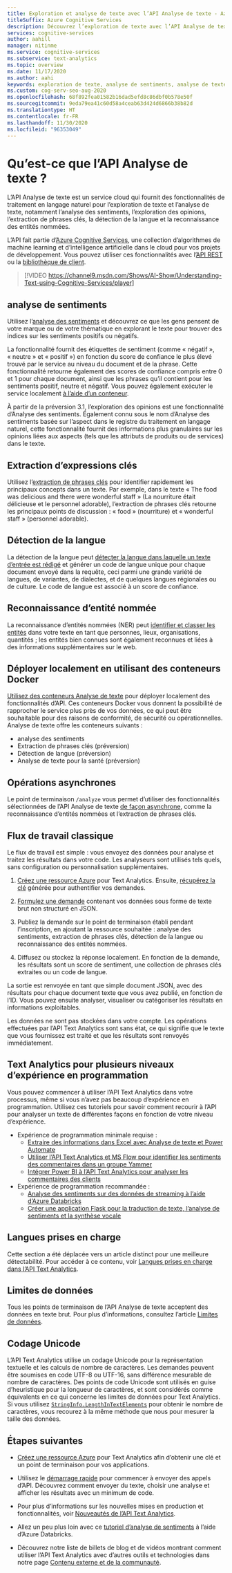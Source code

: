 ```yaml
---
title: Exploration et analyse de texte avec l’API Analyse de texte - Azure Cognitive Services
titleSuffix: Azure Cognitive Services
description: Découvrez l’exploration de texte avec l’API Analyse de texte. Utilisez-la pour l’analyse de sentiments, la détection de langue et d’autres formes de traitement en langage naturel.
services: cognitive-services
author: aahill
manager: nitinme
ms.service: cognitive-services
ms.subservice: text-analytics
ms.topic: overview
ms.date: 11/17/2020
ms.author: aahi
keywords: exploration de texte, analyse de sentiments, analyse de texte
ms.custom: cog-serv-seo-aug-2020
ms.openlocfilehash: 68f892fea01582b16dad5efd8c86dbf0b578e50f
ms.sourcegitcommit: 9eda79ea41c60d58a4ceab63d424d6866b38b82d
ms.translationtype: HT
ms.contentlocale: fr-FR
ms.lasthandoff: 11/30/2020
ms.locfileid: "96353049"
---
```

# <a name="what-is-the-text-analytics-api"></a>Qu’est-ce que l’API Analyse de texte ?

L’API Analyse de texte est un service cloud qui fournit des fonctionnalités de traitement en langage naturel pour l’exploration de texte et l’analyse de texte, notamment l’analyse des sentiments, l’exploration des opinions, l’extraction de phrases clés, la détection de la langue et la reconnaissance des entités nommées.

L’API fait partie d’[Azure Cognitive Services](../index.yml), une collection d’algorithmes de machine learning et d’intelligence artificielle dans le cloud pour vos projets de développement. Vous pouvez utiliser ces fonctionnalités avec l’[API REST](https://westus.dev.cognitive.microsoft.com/docs/services/TextAnalytics-V2-1/) ou la [bibliothèque de client](quickstarts/text-analytics-sdk.md).

> [!VIDEO https://channel9.msdn.com/Shows/AI-Show/Understanding-Text-using-Cognitive-Services/player]

## <a name="sentiment-analysis"></a>analyse de sentiments

Utilisez l’[analyse des sentiments](how-tos/text-analytics-how-to-sentiment-analysis.md) et découvrez ce que les gens pensent de votre marque ou de votre thématique en explorant le texte pour trouver des indices sur les sentiments positifs ou négatifs. 

La fonctionnalité fournit des étiquettes de sentiment (comme « négatif », « neutre » et « positif ») en fonction du score de confiance le plus élevé trouvé par le service au niveau du document et de la phrase. Cette fonctionnalité retourne également des scores de confiance compris entre 0 et 1 pour chaque document, ainsi que les phrases qu’il contient pour les sentiments positif, neutre et négatif. Vous pouvez également exécuter le service localement [à l’aide d’un conteneur](how-tos/text-analytics-how-to-install-containers.md).

À partir de la préversion 3.1, l’exploration des opinions est une fonctionnalité d’Analyse des sentiments. Également connu sous le nom d’Analyse des sentiments basée sur l’aspect dans le registre du traitement en langage naturel, cette fonctionnalité fournit des informations plus granulaires sur les opinions liées aux aspects (tels que les attributs de produits ou de services) dans le texte.

## <a name="key-phrase-extraction"></a>Extraction d’expressions clés

Utilisez l’[extraction de phrases clés](how-tos/text-analytics-how-to-keyword-extraction.md) pour identifier rapidement les principaux concepts dans un texte. Par exemple, dans le texte « The food was delicious and there were wonderful staff » (La nourriture était délicieuse et le personnel adorable), l’extraction de phrases clés retourne les principaux points de discussion : « food » (nourriture) et « wonderful staff » (personnel adorable).

## <a name="language-detection"></a>Détection de la langue

La détection de la langue peut [détecter la langue dans laquelle un texte d’entrée est rédigé](how-tos/text-analytics-how-to-language-detection.md) et générer un code de langue unique pour chaque document envoyé dans la requête, ceci parmi une grande variété de langues, de variantes, de dialectes, et de quelques langues régionales ou de culture. Le code de langue est associé à un score de confiance.

## <a name="named-entity-recognition"></a>Reconnaissance d’entité nommée

La reconnaissance d’entités nommées (NER) peut [identifier et classer les entités](how-tos/text-analytics-how-to-entity-linking.md) dans votre texte en tant que personnes, lieux, organisations, quantités ; les entités bien connues sont également reconnues et liées à des informations supplémentaires sur le web.

## <a name="deploy-on-premises-using-docker-containers"></a>Déployer localement en utilisant des conteneurs Docker

[Utilisez des conteneurs Analyse de texte](how-tos/text-analytics-how-to-install-containers.md) pour déployer localement des fonctionnalités d’API. Ces conteneurs Docker vous donnent la possibilité de rapprocher le service plus près de vos données, ce qui peut être souhaitable pour des raisons de conformité, de sécurité ou opérationnelles. Analyse de texte offre les conteneurs suivants :

* analyse des sentiments
* Extraction de phrases clés (préversion)
* Détection de langue (préversion)
* Analyse de texte pour la santé (préversion)

## <a name="asynchronous-operations"></a>Opérations asynchrones

Le point de terminaison `/analyze` vous permet d’utiliser des fonctionnalités sélectionnées de l’API Analyse de texte [de façon asynchrone](how-tos/text-analytics-how-to-call-api.md), comme la reconnaissance d’entités nommées et l’extraction de phrases clés.

## <a name="typical-workflow"></a>Flux de travail classique

Le flux de travail est simple : vous envoyez des données pour analyse et traitez les résultats dans votre code. Les analyseurs sont utilisés tels quels, sans configuration ou personnalisation supplémentaires.

1. [Créez une ressource Azure](../cognitive-services-apis-create-account.md) pour Text Analytics. Ensuite, [récupérez la clé](../cognitive-services-apis-create-account.md#get-the-keys-for-your-resource) générée pour authentifier vos demandes.

2. [Formulez une demande](how-tos/text-analytics-how-to-call-api.md#json-schema) contenant vos données sous forme de texte brut non structuré en JSON.

3. Publiez la demande sur le point de terminaison établi pendant l’inscription, en ajoutant la ressource souhaitée : analyse des sentiments, extraction de phrases clés, détection de la langue ou reconnaissance des entités nommées.

4. Diffusez ou stockez la réponse localement. En fonction de la demande, les résultats sont un score de sentiment, une collection de phrases clés extraites ou un code de langue.

La sortie est renvoyée en tant que simple document JSON, avec des résultats pour chaque document texte que vous avez publié, en fonction de l’ID. Vous pouvez ensuite analyser, visualiser ou catégoriser les résultats en informations exploitables.

Les données ne sont pas stockées dans votre compte. Les opérations effectuées par l’API Text Analytics sont sans état, ce qui signifie que le texte que vous fournissez est traité et que les résultats sont renvoyés immédiatement.

## <a name="text-analytics-for-multiple-programming-experience-levels"></a>Text Analytics pour plusieurs niveaux d’expérience en programmation

Vous pouvez commencer à utiliser l’API Text Analytics dans votre processus, même si vous n’avez pas beaucoup d’expérience en programmation. Utilisez ces tutoriels pour savoir comment recourir à l’API pour analyser un texte de différentes façons en fonction de votre niveau d’expérience. 

* Expérience de programmation minimale requise :
    * [Extraire des informations dans Excel avec Analyse de texte et Power Automate](tutorials/extract-excel-information.md)
    * [Utiliser l’API Text Analytics et MS Flow pour identifier les sentiments des commentaires dans un groupe Yammer](/Yammer/integrate-yammer-with-other-apps/sentiment-analysis-flow-azure?bc=%2f%2fazure%2fbread%2ftoc.json&toc=%2f%2fazure%2fcognitive-services%2ftext-analytics%2ftoc.json)
    * [Intégrer Power BI à l’API Text Analytics pour analyser les commentaires des clients](tutorials/tutorial-power-bi-key-phrases.md)
* Expérience de programmation recommandée :
    * [Analyse des sentiments sur des données de streaming à l’aide d’Azure Databricks](/azure/databricks/scenarios/databricks-sentiment-analysis-cognitive-services?bc=%2f%2fazure%2fbread%2ftoc.json&toc=%2f%2fazure%2fcognitive-services%2ftext-analytics%2ftoc.json)
    * [Créer une application Flask pour la traduction de texte, l’analyse de sentiments et la synthèse vocale](../translator/tutorial-build-flask-app-translation-synthesis.md?bc=%2f%2fazure%2fbread%2ftoc.json&toc=%2f%2fazure%2fcognitive-services%2ftext-analytics%2ftoc.json)


<a name="supported-languages"></a>

## <a name="supported-languages"></a>Langues prises en charge

Cette section a été déplacée vers un article distinct pour une meilleure détectabilité. Pour accéder à ce contenu, voir [Langues prises en charge dans l’API Text Analytics](./language-support.md).

<a name="data-limits"></a>

## <a name="data-limits"></a>Limites de données

Tous les points de terminaison de l’API Analyse de texte acceptent des données en texte brut. Pour plus d’informations, consultez l’article [Limites de données](concepts/data-limits.md).

## <a name="unicode-encoding"></a>Codage Unicode

L’API Text Analytics utilise un codage Unicode pour la représentation textuelle et les calculs de nombre de caractères. Les demandes peuvent être soumises en code UTF-8 ou UTF-16, sans différence mesurable de nombre de caractères. Des points de code Unicode sont utilisés en guise d’heuristique pour la longueur de caractères, et sont considérés comme équivalents en ce qui concerne les limites de données pour Text Analytics. Si vous utilisez [`StringInfo.LengthInTextElements`](/dotnet/api/system.globalization.stringinfo.lengthintextelements) pour obtenir le nombre de caractères, vous recourez à la même méthode que nous pour mesurer la taille des données.

## <a name="next-steps"></a>Étapes suivantes

+ [Créez une ressource Azure](../cognitive-services-apis-create-account.md) pour Text Analytics afin d’obtenir une clé et un point de terminaison pour vos applications.

+ Utilisez le [démarrage rapide](quickstarts/text-analytics-sdk.md) pour commencer à envoyer des appels d’API. Découvrez comment envoyer du texte, choisir une analyse et afficher les résultats avec un minimum de code.

+ Pour plus d’informations sur les nouvelles mises en production et fonctionnalités, voir [Nouveautés de l’API Text Analytics](whats-new.md).

+ Allez un peu plus loin avec ce [tutoriel d’analyse de sentiments](/azure/databricks/scenarios/databricks-sentiment-analysis-cognitive-services) à l’aide d’Azure Databricks.

+ Découvrez notre liste de billets de blog et de vidéos montrant comment utiliser l’API Text Analytics avec d’autres outils et technologies dans notre page [Contenu externe et de la communauté](text-analytics-resource-external-community.md).